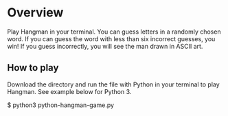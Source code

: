 # Overview

Play Hangman in your terminal. You can guess letters in a randomly chosen word. If you can guess the word with less than six incorrect guesses, you win! If you guess incorrectly, you will see the man drawn in ASCII art. 

## How to play

Download the directory and run the file with Python in your terminal to play Hangman. See example below for Python 3.

$ python3 python-hangman-game.py 

